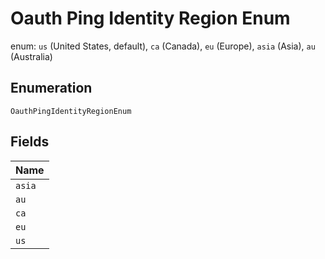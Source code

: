 
# Oauth Ping Identity Region Enum

enum: `us` (United States, default), `ca` (Canada), `eu` (Europe), `asia` (Asia), `au` (Australia)

## Enumeration

`OauthPingIdentityRegionEnum`

## Fields

| Name |
|  --- |
| `asia` |
| `au` |
| `ca` |
| `eu` |
| `us` |

